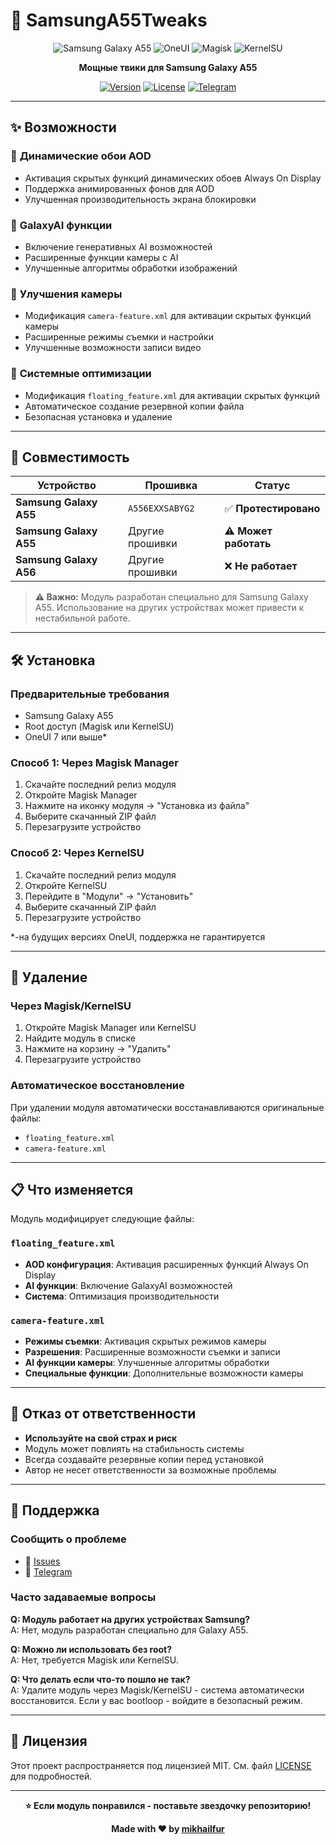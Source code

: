 # 🚀 SamsungA55Tweaks

<div align="center">

![Samsung Galaxy A55](https://img.shields.io/badge/Samsung-Galaxy%20A55-1428A0?style=for-the-badge)
![OneUI](https://img.shields.io/badge/OneUI-6.1-00D4AA?style=for-the-badge)
![Magisk](https://img.shields.io/badge/Magisk-✓-00C853?style=for-the-badge)
![KernelSU](https://img.shields.io/badge/KernelSU-✓-FF6B35?style=for-the-badge)

**Мощные твики для Samsung Galaxy A55**

[![Version](https://img.shields.io/badge/Version-1.1.0-blue.svg)](https://github.com/mikhailfur/SamsungA55Tweaks/releases)
[![License](https://img.shields.io/badge/License-MIT-green.svg)](LICENSE)
[![Telegram](https://img.shields.io/badge/Telegram-@dataisnotfound-0088CC.svg?logo=telegram)](https://t.me/dataisnotfound)

</div>

---

## ✨ Возможности

### 🎨 **Динамические обои AOD**
- Активация скрытых функций динамических обоев Always On Display
- Поддержка анимированных фонов для AOD
- Улучшенная производительность экрана блокировки

### 🤖 **GalaxyAI функции**
- Включение генеративных AI возможностей
- Расширенные функции камеры с AI
- Улучшенные алгоритмы обработки изображений

### 📸 **Улучшения камеры**
- Модификация `camera-feature.xml` для активации скрытых функций камеры
- Расширенные режимы съемки и настройки
- Улучшенные возможности записи видео

### 🔧 **Системные оптимизации**
- Модификация `floating_feature.xml` для активации скрытых функций
- Автоматическое создание резервной копии файла
- Безопасная установка и удаление

---

## 📱 Совместимость

| Устройство | Прошивка | Статус |
|------------|----------|---------|
| **Samsung Galaxy A55** | `A556EXXSABYG2` | ✅ **Протестировано** |
| **Samsung Galaxy A55** | Другие прошивки | ⚠️ **Может работать** |
| **Samsung Galaxy A56** | Другие прошивки | ❌ **Не работает**    |

> **⚠️ Важно:** Модуль разработан специально для Samsung Galaxy A55. Использование на других устройствах может привести к нестабильной работе.

---

## 🛠️ Установка

### Предварительные требования
- Samsung Galaxy A55
- Root доступ (Magisk или KernelSU)
- OneUI 7 или выше*

### Способ 1: Через Magisk Manager
1. Скачайте последний релиз модуля
2. Откройте Magisk Manager
3. Нажмите на иконку модуля → "Установка из файла"
4. Выберите скачанный ZIP файл
5. Перезагрузите устройство

### Способ 2: Через KernelSU
1. Скачайте последний релиз модуля
2. Откройте KernelSU
3. Перейдите в "Модули" → "Установить"
4. Выберите скачанный ZIP файл
5. Перезагрузите устройство

*-на будущих версиях OneUI, поддержка не гарантируется

---

## 🔄 Удаление

### Через Magisk/KernelSU
1. Откройте Magisk Manager или KernelSU
2. Найдите модуль в списке
3. Нажмите на корзину → "Удалить"
4. Перезагрузите устройство

### Автоматическое восстановление
При удалении модуля автоматически восстанавливаются оригинальные файлы:
- `floating_feature.xml`
- `camera-feature.xml`

---

## 📋 Что изменяется

Модуль модифицирует следующие файлы:

### `floating_feature.xml`
- **AOD конфигурация**: Активация расширенных функций Always On Display
- **AI функции**: Включение GalaxyAI возможностей
- **Система**: Оптимизация производительности

### `camera-feature.xml`
- **Режимы съемки**: Активация скрытых режимов камеры
- **Разрешения**: Расширенные возможности съемки и записи
- **AI функции камеры**: Улучшенные алгоритмы обработки
- **Специальные функции**: Дополнительные возможности камеры

---

## 🚨 Отказ от ответственности

- **Используйте на свой страх и риск**
- Модуль может повлиять на стабильность системы
- Всегда создавайте резервные копии перед установкой
- Автор не несет ответственности за возможные проблемы

---

## 🐛 Поддержка

### Сообщить о проблеме
- 📱 [Issues](https://github.com/mikhailfur/SamsungA55Tweaks/issues)
- 💬 [Telegram](https://t.me/dataisnotfound)

### Часто задаваемые вопросы
**Q: Модуль работает на других устройствах Samsung?**  
A: Нет, модуль разработан специально для Galaxy A55.

**Q: Можно ли использовать без root?**  
A: Нет, требуется Magisk или KernelSU.

**Q: Что делать если что-то пошло не так?**  
A: Удалите модуль через Magisk/KernelSU - система автоматически восстановится. Если у вас bootloop - войдите в безопасный режим.

---

## 📄 Лицензия

Этот проект распространяется под лицензией MIT. См. файл [LICENSE](LICENSE) для подробностей.

---

<div align="center">

**⭐ Если модуль понравился - поставьте звездочку репозиторию!**

**Made with ❤️ by [mikhailfur](https://t.me/dataisnotfound)**

</div>